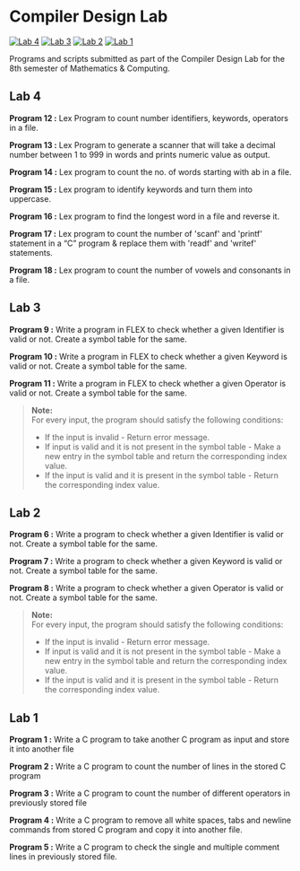 
# Compiler Design Lab

[![Lab 4](https://img.shields.io/badge/Lab%204-COMPLETED-brightgreen.svg?style=for-the-badge)](https://github.com/anandkarra/compiler-design-lab)
[![Lab 3](https://img.shields.io/badge/Lab%203-COMPLETED-brightgreen.svg?style=for-the-badge)](https://github.com/anandkarra/compiler-design-lab)
[![Lab 2](https://img.shields.io/badge/Lab%202-COMPLETED-brightgreen.svg?style=for-the-badge)](https://github.com/anandkarra/compiler-design-lab)
[![Lab 1](https://img.shields.io/badge/Lab%201-COMPLETED-brightgreen.svg?style=for-the-badge)](https://github.com/anandkarra/compiler-design-lab)



Programs and scripts submitted as part of the Compiler Design Lab for the 8th semester of Mathematics & Computing.

## Lab 4
**Program 12 :** Lex Program to count number identifiers, keywords, operators in a file. 

**Program 13 :** Lex Program to generate a scanner that will take a decimal number between 1 to 999 in words and prints numeric value as output.

**Program 14 :** Lex program to count the no. of words starting with ab in a file.

**Program 15 :** Lex program to identify keywords and turn them into uppercase. 

**Program 16 :** Lex program to find the longest word in a file and reverse it.

**Program 17 :** Lex program to count the number of 'scanf' and 'printf' statement in a “C” program & replace them with 'readf' and 'writef' statements. 

**Program 18 :** Lex program to count the number of vowels and consonants in a file.

## Lab 3
**Program 9 :** Write a program in FLEX to check whether a given Identifier is valid or not. Create a symbol table for the same.

**Program 10 :** Write a program in FLEX to check whether a given Keyword is valid or not. Create a symbol table for the same.

**Program 11 :** Write a program in FLEX to check whether a given Operator is valid or not. Create a symbol table for the same.

>**Note:**  
For every input, the program should satisfy the following conditions:  
>* If the input is invalid - Return error message.  
>* If input is valid and it is not present in the symbol table - Make a new entry in the symbol table and return the corresponding index value.  
>* If the input is valid and it is present in the symbol table - Return the corresponding index value.

## Lab 2
**Program 6 :** Write a program to check whether a given Identifier is valid or not. Create a symbol table for the same.

**Program 7 :** Write a program to check whether a given Keyword is valid or not. Create a symbol table for the same.

**Program 8 :** Write a program to check whether a given Operator is valid or not. Create a symbol table for the same.

>**Note:**  
For every input, the program should satisfy the following conditions:  
>* If the input is invalid - Return error message.  
>* If input is valid and it is not present in the symbol table - Make a new entry in the symbol table and return the corresponding index value.  
>* If the input is valid and it is present in the symbol table - Return the corresponding index value.

## Lab 1
**Program 1 :** Write a C program to take another C program as input and store it into another file

**Program 2 :** Write a C program to count the number of lines in the stored C program

**Program 3 :** Write a C program to count the number of different operators in previously stored file

**Program 4 :** Write a C program to remove all white spaces, tabs and newline commands from stored C program and copy it into another file.

**Program 5 :** Write a C program to check the single and multiple comment lines in previously stored file.